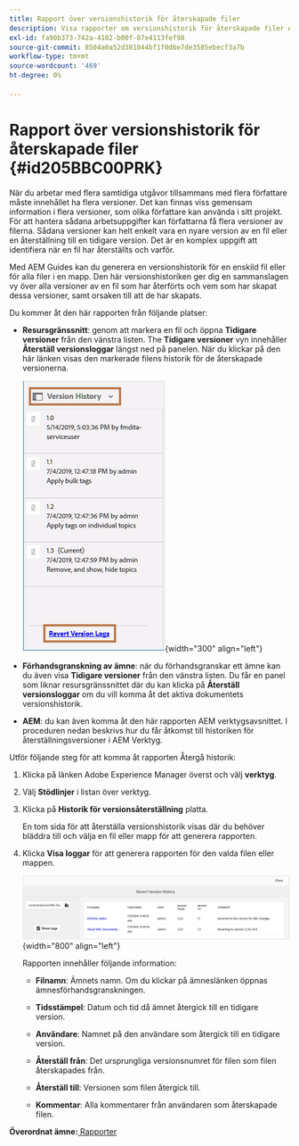 ```yaml
---
title: Rapport över versionshistorik för återskapade filer
description: Visa rapporter om versionshistorik för återskapade filer AEM guider. Lär dig hur du får åtkomst till loggar för återversioner från resursgränssnittet, förhandsgranskning av ämnen och AEM.
exl-id: fa90b373-742a-4102-b00f-07e4113fef98
source-git-commit: 8504a0a52d381044bf1f0d6e7de3585ebecf3a7b
workflow-type: tm+mt
source-wordcount: '469'
ht-degree: 0%

---
```


# Rapport över versionshistorik för återskapade filer {#id205BBC00PRK}

När du arbetar med flera samtidiga utgåvor tillsammans med flera författare måste innehållet ha flera versioner. Det kan finnas viss gemensam information i flera versioner, som olika författare kan använda i sitt projekt. För att hantera sådana arbetsuppgifter kan författarna få flera versioner av filerna. Sådana versioner kan helt enkelt vara en nyare version av en fil eller en återställning till en tidigare version. Det är en komplex uppgift att identifiera när en fil har återställts och varför.

Med AEM Guides kan du generera en versionshistorik för en enskild fil eller för alla filer i en mapp. Den här versionshistoriken ger dig en sammanslagen vy över alla versioner av en fil som har återförts och vem som har skapat dessa versioner, samt orsaken till att de har skapats.

Du kommer åt den här rapporten från följande platser:

- **Resursgränssnitt**: genom att markera en fil och öppna **Tidigare versioner** från den vänstra listen. The **Tidigare versioner** vyn innehåller **Återställ versionsloggar** längst ned på panelen. När du klickar på den här länken visas den markerade filens historik för de återskapade versionerna.

  ![](images/revert-log-from-assets-ui.png){width="300" align="left"}

- **Förhandsgranskning av ämne**: när du förhandsgranskar ett ämne kan du även visa **Tidigare versioner** från den vänstra listen. Du får en panel som liknar resursgränssnittet där du kan klicka på **Återställ versionsloggar** om du vill komma åt det aktiva dokumentets versionshistorik.

- **AEM**: du kan även komma åt den här rapporten AEM verktygsavsnittet. I proceduren nedan beskrivs hur du får åtkomst till historiken för återställningsversioner i AEM Verktyg.


Utför följande steg för att komma åt rapporten Återgå historik:

1. Klicka på länken Adobe Experience Manager överst och välj **verktyg**.

1. Välj **Stödlinjer** i listan över verktyg.

1. Klicka på **Historik för versionsåterställning** platta.

   En tom sida för att återställa versionshistorik visas där du behöver bläddra till och välja en fil eller mapp för att generera rapporten.

1. Klicka **Visa loggar** för att generera rapporten för den valda filen eller mappen.

   ![](images/revert-version-history-report.png){width="800" align="left"}

   Rapporten innehåller följande information:

   - **Filnamn**: Ämnets namn. Om du klickar på ämneslänken öppnas ämnesförhandsgranskningen.

   - **Tidsstämpel**: Datum och tid då ämnet återgick till en tidigare version.

   - **Användare**: Namnet på den användare som återgick till en tidigare version.

   - **Återställ från**: Det ursprungliga versionsnumret för filen som filen återskapades från.

   - **Återställ till**: Versionen som filen återgick till.

   - **Kommentar**: Alla kommentarer från användaren som återskapade filen.


**Överordnat ämne:**[ Rapporter](reports-intro.md)
